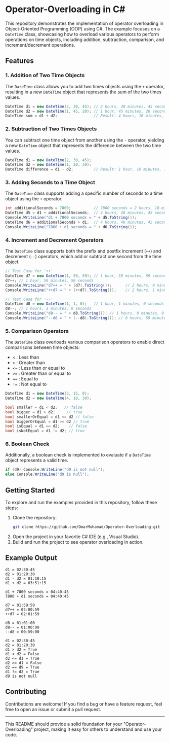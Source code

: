 

# Operator-Overloading in C#

This repository demonstrates the implementation of operator overloading in Object-Oriented Programming (OOP) using C#. The example focuses on a `DateTime` class, showcasing how to overload various operators to perform operations on time objects, including addition, subtraction, comparison, and increment/decrement operations.

## Features

### 1. **Addition of Two Time Objects**

The `DateTime` class allows you to add two times objects using the `+` operator, resulting in a new `DateTime` object that represents the sum of the two times values.

```csharp
DateTime d1 = new DateTime(2, 30, 45); // 2 hours, 30 minutes, 45 seconds
DateTime d2 = new DateTime(1, 45, 20); // 1 hour, 45 minutes, 20 seconds
DateTime sum = d1 + d2;                // Result: 4 hours, 16 minutes, 5 seconds
```

### 2. **Subtraction of Two Times Objects**

You can subtract one time object from another using the `-` operator, yielding a new `DateTime` object that represents the difference between the two time values.

```csharp
DateTime d1 = new DateTime(2, 30, 45);
DateTime d2 = new DateTime(1, 20, 30);
DateTime difference = d1 - d2;         // Result: 1 hour, 10 minutes, 15 seconds
```

### 3. **Adding Seconds to a Time Object**

The `DateTime` class supports adding a specific number of seconds to a time object using the `+` operator.

```csharp
int additionalSeconds = 7800;          // 7800 seconds = 2 hours, 10 minutes
DateTime d5 = d1 + additionalSeconds;  // 4 hours, 40 minutes, 45 seconds
Console.WriteLine("d1 + 7800 seconds = " + d5.ToString());
DateTime d6 = additionalSeconds + d1;  // 4 hours, 40 minutes, 45 seconds
Console.WriteLine("7800 + d1 seconds = " + d6.ToString());
```

### 4. **Increment and Decrement Operators**

The `DateTime` class supports both the prefix and postfix increment (`++`) and decrement (`--`) operators, which add or subtract one second from the time object.

```csharp
// Test Case for '++'
DateTime d7 = new DateTime(1, 59, 59); // 1 hour, 59 minutes, 59 seconds
d7++; // 1 hour, 59 minutes, 59 seconds
Console.WriteLine("d7++ = " + (d7).ToString());      // 2 hours, 0 minutes, 59 seconds
Console.WriteLine("++d7 = " + (++d7).ToString());    // 2 hours, 1 minutes, 0 seconds

// Test Case for '--'
DateTime d8 = new DateTime(1, 1, 0);   // 1 hour, 1 minutes, 0 seconds
d8--; // 1 hours, 1 minutes, 0 seconds
Console.WriteLine("d8-- = " + d8.ToString()); // 1 hours, 0 minutes, 0 seconds
Console.WriteLine("--d8 = " + (--d8).ToString()); // 0 hours, 59 minutes, 0 seconds
```

### 5. **Comparison Operators**

The `DateTime` class overloads various comparison operators to enable direct comparisons between time objects:
- `<`  : Less than
- `>`  : Greater than
- `<=` : Less than or equal to
- `>=` : Greater than or equal to
- `==` : Equal to
- `!=` : Not equal to

```csharp
DateTime d1 = new DateTime(3, 15, 0);
DateTime d2 = new DateTime(4, 10, 30);

bool smaller = d1 < d2;   // false
bool bigger = d1 > d2;     // true
bool smallerOrEqual = d1 <= d2 // false
bool biggerOrEqual = d1 >= d2 // true
bool isEqual = d1 == d2;    // false
bool isNotEqual = d1 != d2; // true

```

### 6. **Boolean Check**

Additionally, a boolean check is implemented to evaluate if a `DateTime` object represents a valid time.

```csharp
if (d9) Console.WriteLine("d9 is not null");
else Console.WriteLine("d9 is null");
```

## Getting Started

To explore and run the examples provided in this repository, follow these steps:

1. Clone the repository:
    ```bash
    git clone https://github.com/OmarMuhamad/Operator-Overloading.git
    ```
2. Open the project in your favorite C# IDE (e.g., Visual Studio).
3. Build and run the project to see operator overloading in action.

## Example Output

```plaintext
d1 = 02:30:45
d2 = 01:20:30
d1 - d2 = 01:10:15
d1 + d2 = 03:51:15

d1 + 7800 seconds = 04:40:45
7800 + d1 seconds = 04:40:45

d7 = 01:59:59
d7++ = 02:00:59
++d7 = 02:01:59

d8 = 01:01:00
d8-- = 01:00:00
--d8 = 00:59:00

d1 = 02:30:45
d2 = 01:20:30
d1 > d2 = True
d1 < d2 = False
d2 <= d1 = True
d2 >= d1 = False
d2 == d9 = True
d1 != d2 = True
d9 is not null
```

## Contributing

Contributions are welcome! If you find a bug or have a feature request, feel free to open an issue or submit a pull request.

---

This README should provide a solid foundation for your "Operator-Overloading" project, making it easy for others to understand and use your code.
